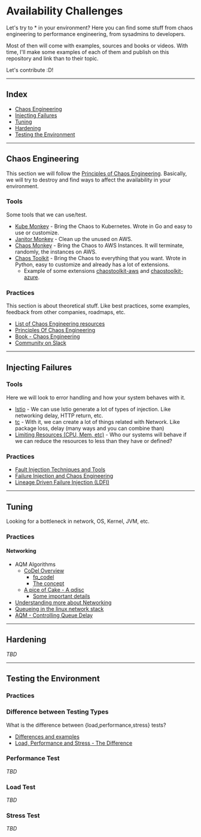 # Availability Challenges

Let's try to * in your environment? Here you can find some stuff from chaos engineering to performance engineering, from sysadmins to developers.

Most of then will come with examples, sources and books or videos. With time, I'll make some examples of each of them and publish on this repository and link than to their topic.

Let's contribute :D!

---

## Index

* [Chaos Engineering](https://github.com/LozanoMatheus/the_availability_challanges#chaos-engineering)
* [Injecting Failures](https://github.com/LozanoMatheus/the_availability_challanges#injecting-failures)
* [Tuning](https://github.com/LozanoMatheus/the_availability_challanges#tuning)
* [Hardening](https://github.com/LozanoMatheus/the_availability_challanges#hardening)
* [Testing the Environment](https://github.com/LozanoMatheus/the_availability_challanges#testing-the-environment)

---

## Chaos Engineering

This section we will follow the [Principles of Chaos Engineering](http://principlesofchaos.org). Basically, we will try to destroy and find ways to affect the availability in your environment.

### Tools

Some tools that we can use/test.

* [Kube Monkey](https://github.com/asobti/kube-monkey) - Bring the Chaos to Kubernetes. Wrote in Go and easy to use or customize.
* [Janitor Monkey](https://github.com/Netflix/SimianArmy/wiki/Janitor-Home) - Clean up the unused on AWS.
* [Chaos Monkey](https://github.com/Netflix/SimianArmy/wiki/Chaos-Monkey) - Bring the Chaos to AWS Instances. It will terminate, randomly, the instances on AWS.
* [Chaos Toolkit](https://github.com/chaostoolkit/chaostoolkit) - Bring the Chaos to everything that you want. Wrote in Python, easy to customize and already has a lot of extensions.
  * Example of some extensions [chaostoolkit-aws](https://github.com/chaostoolkit-incubator/chaostoolkit-aws) and [chaostoolkit-azure](https://github.com/chaostoolkit-incubator/chaostoolkit-azure).

### Practices

This section is about theoretical stuff. Like best practices, some examples, feedback from other companies, roadmaps, etc.

* [List of Chaos Engineering resources](https://github.com/dastergon/awesome-chaos-engineering)
* [Principles Of Chaos Engineering](http://principlesofchaos.org/)
* [Book - Chaos Engineering](https://learning.oreilly.com/library/view/chaos-engineering/9781491988459/)
* [Community on Slack](https://slofile.com/slack/chaosengineering)

---

## Injecting Failures

### Tools

Here we will look to error handling and how your system behaves with it.

* [Istio](https://istio.io/docs/tasks/traffic-management/fault-injection/) - We can use Istio generate a lot of types of injection. Like networking delay, HTTP return, etc.
* [tc](https://linux.die.net/man/8/tc) - With it, we can create a lot of things related with Network. Like package loss, delay (many ways and you can combine than)
* [Limiting Resources (CPU, Mem, etc)](https://blogs.rdoproject.org/2015/08/hands-on-linux-sandbox-with-namespaces-and-cgroups/) - Who our systems will behave if we can reduce the resources to less than they have or defined?

### Practices

* [Fault Injection Techniques and Tools](http://www.archive.ece.cmu.edu/~ece749/docs/faultInjectionSurvey.pdf)
* [Failure Injection and Chaos Engineering](https://medium.com/production-ready/the-limitations-of-chaos-engineering-2a74816c0df3)
* [Lineage Driven Failure Injection (LDFI)](https://medium.com/becloudy/chaos-engineering-review-lineage-driven-failure-injection-ldfi-a1c831abe504)

---

## Tuning

Looking for a bottleneck in network, OS, Kernel, JVM, etc.

### Practices

#### Networking

* AQM Algorithms
  * [CoDel Overview](https://www.bufferbloat.net/projects/codel/wiki/)
    * [fq_codel](https://tools.ietf.org/html/rfc8290)
    * [The concept](https://lwn.net/Articles/616241/)
  * [A pice of Cake - A qdisc](https://www.bufferbloat.net/projects/codel/wiki/CakeTechnical/)
    * [Some important details](https://www.bufferbloat.net/projects/codel/wiki/Cake/)
* [Understanding more about Networking](https://github.com/leandromoreira/linux-network-performance-parameters)
* [Queueing in the linux network stack](https://www.coverfire.com/articles/queueing-in-the-linux-network-stack/)
* [AQM - Controlling Queue Delay](https://queue.acm.org/detail.cfm?id=2209336)

---

## Hardening

_TBD_

---

## Testing the Environment

### Practices

### Difference between Testing Types

What is the difference between {load,performance,stress} tests?

* [Differences and examples](https://www.softwaretestinghelp.com/what-is-performance-testing-load-testing-stress-testing/)
* [Load, Performance and Stress - The Difference](https://www.blazemeter.com/blog/performance-testing-vs-load-testing-vs-stress-testing)

### Performance Test

_TBD_

### Load Test

_TBD_

### Stress Test

_TBD_
